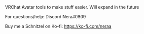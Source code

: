 VRChat Avatar tools to make stuff easier.
Will expand in the future


For questions/help:
Discord Nera#0809


Buy me a Schnitzel on Ko-fi:
https://ko-fi.com/neraa
